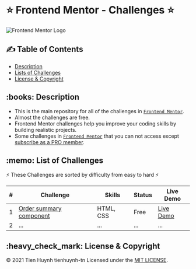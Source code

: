 # :star: Frontend Mentor - Challenges :star:

![Frontend Mentor Logo](https://miro.medium.com/max/1124/1*dWe_Ryn_omllG8E6eeuWEw.png)

## :writing_hand: Table of Contents 
- [Description](#description)
- [Lists of Challenges](#list-of-challenges)
- [License & Copyright](#license-copyright)

<h2 id="description">:books: Description</h2>

- This is the main repository for all of the challenges in [`Frontend Mentor`](https://www.frontendmentor.io/challenges?sort=difficulty|asc).
- Almost the challenges are free.
- Frontend Mentor challenges help you improve your coding skills by building realistic projects.
- Some challenges in [`Frontend Mentor`](https://www.frontendmentor.io/challenges?sort=difficulty|asc) that you can not access except [subscribe as a PRO member](https://www.frontendmentor.io/pro).

<h2 id="list-of-challenges">:memo: List of Challenges </h2>

:zap: These Challenges are sorted by difficulty from easy to hard :zap:

#| Challenge | Skills | Status | Live Demo
-| --------- | ------ | ------ | ---------
1| [Order summary component](https://github.com/tienhuynh-tn/frontend-mentor-challenges/tree/master/order-summary-component) | HTML, CSS | Free | [Live Demo](https://tienhuynh-tn.github.io/frontend-mentor-challenges/order-summary-component/)
2| ... | ... | ... | ...

<h2 id="license-copyright">:heavy_check_mark: License & Copyright</h2>

&copy; 2021 Tien Huynh tienhuynh-tn Licensed under the [MIT LICENSE](./LICENSE).
